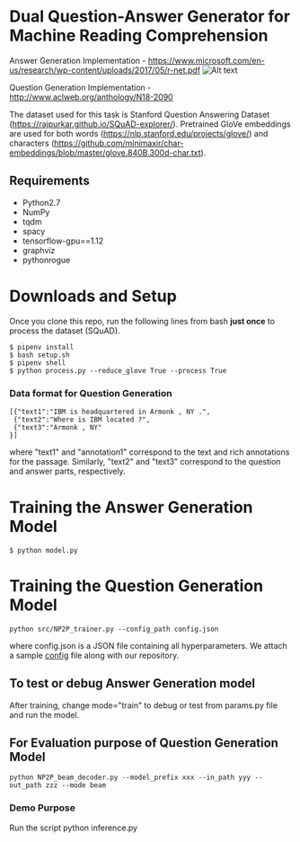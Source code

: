 # Dual Question-Answer Generator for Machine Reading Comprehension

Answer Generation Implementation - https://www.microsoft.com/en-us/research/wp-content/uploads/2017/05/r-net.pdf
![Alt text](/../master/screenshots/architecture.png?raw=true "R-NET")

Question Generation Implementation - http://www.aclweb.org/anthology/N18-2090

The dataset used for this task is Stanford Question Answering Dataset (https://rajpurkar.github.io/SQuAD-explorer/). 
Pretrained GloVe embeddings are used for both words (https://nlp.stanford.edu/projects/glove/) and 
characters (https://github.com/minimaxir/char-embeddings/blob/master/glove.840B.300d-char.txt).

## Requirements
  * Python2.7
  * NumPy
  * tqdm
  * spacy
  * tensorflow-gpu==1.12
  *	graphviz
  * pythonrogue

# Downloads and Setup
Once you clone this repo, run the following lines from bash **just once** to process the dataset (SQuAD).
```shell
$ pipenv install
$ bash setup.sh
$ pipenv shell
$ python process.py --reduce_glove True --process True
```

### Data format for Question Generation

```
[{"text1":"IBM is headquartered in Armonk , NY .", 
 {"text2":"Where is IBM located ?", 
 {"text3":"Armonk , NY"
}]
```

where "text1" and "annotation1" correspond to the text and rich annotations for the passage. Similarly, "text2" and "text3" correspond to the question and answer parts, respectively. 


# Training the Answer Generation Model

```shell
$ python model.py
```

# Training the Question Generation Model

```
python src/NP2P_trainer.py --config_path config.json
```
where config.json is a JSON file containing all hyperparameters.
We attach a sample [config](./config.json) file along with our repository.

## To test or debug Answer Generation model 
After training, change mode="train" to debug or test from params.py file and run the model.

## For Evaluation purpose of Question Generation Model
```
python NP2P_beam_decoder.py --model_prefix xxx --in_path yyy --out_path zzz --mode beam
```

### Demo Purpose
Run the script
python inference.py
